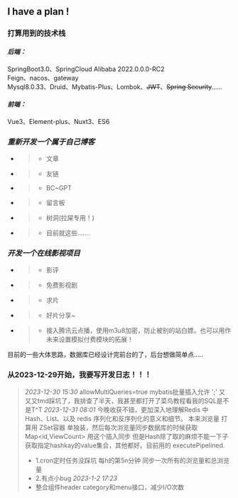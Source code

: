 ## I have a plan !
### 打算用到的技术栈
#### *后端：*
SpringBoot3.0、SpringCloud Alibaba 2022.0.0.0-RC2</br>
Feign、nacos、gateway</br>
Mysql8.0.33、Druid、Mybatis-Plus、Lombok、~~JWT~~、~~Spring Security~~......</br>
#### *前端：*
Vue3、Element-plus、Nuxt3、ES6

### *重新开发一个属于自己博客*
* > * 文章
* > * 友链
* > * BC~GPT
* > * 留言板
* > * 树洞(拉屎专用！)
* > * 目前就这些.......
### *开发一个在线影视项目*
* > * 影评
* > * 免费影视剧
* > * 求片
* > * 好片分享~
* > * 接入腾讯云点播，使用m3u8加密，防止被别的站白嫖。也可以用作未来设置模拟付费模块的拓展！</br>

目前的一些大体思路，数据库已经设计完前台的了，后台想做简单点.....

### 从2023-12-29开始，我要写开发日志！！！
> *2023-12-30 15:30* 
> allowMultiQueries=true mybatis批量插入允许 ';' 又又又tmd踩坑了，我排查了半天，我甚至都打开了菜鸟教程看我的SQL是不是T^T 
> *2023-12-31 08:01*
> 今晚收获不错，更加深入地理解Redis 中 Hash、List、以及 redis 序列化和反序列化的意义和细节。
> 本来浏览量 打算用 ZSet容器 单独装，然后每次浏览量同步数据库的时候获取Map<id,ViewCount> 用这个插入同步
> 但是Hash除了取的麻烦不能一下子获取指定hashkay的value集合，其他都好。目前用的 executePipelined.
> * 1.cron定时任务没踩坑 每h的第5n分钟 同步一次所有的浏览量和总浏览量
> * 2.有点小bug
> *2023-1-2 17:23*
> * 整合组件header category和menu接口，减少I/O次数